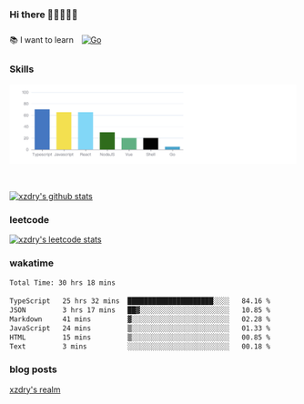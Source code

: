 ### Hi there 👋👋👋👋👋

 :books: I want to learn <a href="https://go.dev/" target="_blank"><img style="margin: 10px" src="https://profilinator.rishav.dev/skills-assets/go-original.svg" alt="Go" height="50" /></a>  

### Skills
![](img/2022-09-05-22-04-20.png)

<br />

[![xzdry's github stats](https://github-readme-stats.vercel.app/api?username=xzdry&count_private=true&show_icons=true&theme=vue)](https://github.com/xzdry)

### leetcode
[![xzdry's leetcode stats](https://leetcard.jacoblin.cool/xzdry-2?theme=light&font=Anek%20Kannada&site=cn)](https://leetcode.cn/u/xzdry-2/)

### wakatime
<!--START_SECTION:waka-->

```text
Total Time: 30 hrs 18 mins

TypeScript   25 hrs 32 mins  █████████████████████░░░░   84.16 %
JSON         3 hrs 17 mins   ██▓░░░░░░░░░░░░░░░░░░░░░░   10.85 %
Markdown     41 mins         ▓░░░░░░░░░░░░░░░░░░░░░░░░   02.28 %
JavaScript   24 mins         ▒░░░░░░░░░░░░░░░░░░░░░░░░   01.33 %
HTML         15 mins         ▒░░░░░░░░░░░░░░░░░░░░░░░░   00.85 %
Text         3 mins          ░░░░░░░░░░░░░░░░░░░░░░░░░   00.18 %
```

<!--END_SECTION:waka-->

### blog posts
[xzdry's realm](https://www.justdry.net/)
